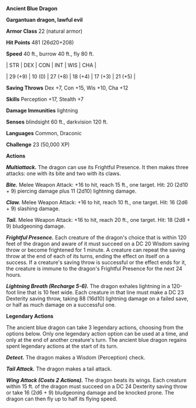**Ancient Blue Dragon**

**Gargantuan dragon, lawful evil**

**Armor Class** 22 (natural armor)

**Hit Points** 481 (26d20+208)

**Speed** 40 ft., burrow 40 ft., fly 80 ft.

|   STR   |   DEX   |   CON   |   INT   |   WIS   |   CHA   |
  
| 29 (+9) | 10 (0) | 27 (+8) | 18 (+4) | 17 (+3) | 21 (+5) |

**Saving Throws** Dex +7, Con +15, Wis +10, Cha +12

**Skills** Perception +17, Stealth +7

**Damage Immunities** lightning

**Senses** blindsight 60 ft., darkvision 120 ft.

**Languages** Common, Draconic

**Challenge** 23 (50,000 XP)

**Actions**

***Multiattack.*** The dragon can use its Frightful Presence. It then makes three attacks: one with its bite and two with its claws.

***Bite.*** Melee Weapon Attack: +16 to hit, reach 15 ft., one target. Hit: 20 (2d10 + 9) piercing damage plus 11 (2d10) lightning damage.

***Claw.*** Melee Weapon Attack: +16 to hit, reach 10 ft., one target. Hit: 16 (2d6 + 9) slashing damage.

***Tail.*** Melee Weapon Attack: +16 to hit, reach 20 ft., one target. Hit: 18 (2d8 + 9) bludgeoning damage.

***Frightful Presence.*** Each creature of the dragon's choice that is within 120 feet of the dragon and aware of it must succeed on a DC 20 Wisdom saving throw or become frightened for 1 minute. A creature can repeat the saving throw at the end of each of its turns, ending the effect on itself on a success. If a creature's saving throw is successful or the effect ends for it, the creature is immune to the dragon's Frightful Presence for the next 24 hours.

***Lightning Breath (Recharge 5-6).*** The dragon exhales lightning in a 120-foot line that is 10 feet wide. Each creature in that line must make a DC 23 Dexterity saving throw, taking 88 (16d10) lightning damage on a failed save, or half as much damage on a successful one.

**Legendary Actions**

The ancient blue dragon can take 3 legendary actions, choosing from the options below. Only one legendary action option can be used at a time, and only at the end of another creature's turn. The ancient blue dragon regains spent legendary actions at the start of its turn.

***Detect.*** The dragon makes a Wisdom (Perception) check.

***Tail Attack.*** The dragon makes a tail attack.

***Wing Attack (Costs 2 Actions).*** The dragon beats its wings. Each creature within 15 ft. of the dragon must succeed on a DC 24 Dexterity saving throw or take 16 (2d6 + 9) bludgeoning damage and be knocked prone. The dragon can then fly up to half its flying speed.

